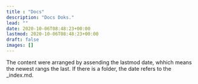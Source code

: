 ```yaml
---
title : "Docs"
description: "Docs Doks."
lead: ""
date: 2020-10-06T08:48:23+00:00
lastmod: 2020-10-06T08:48:23+00:00
draft: false
images: []
---
```


The content were arranged by assending the lastmod date, whhich means the newest rangs the last. If there is a folder, the date refers to the _index.md. 